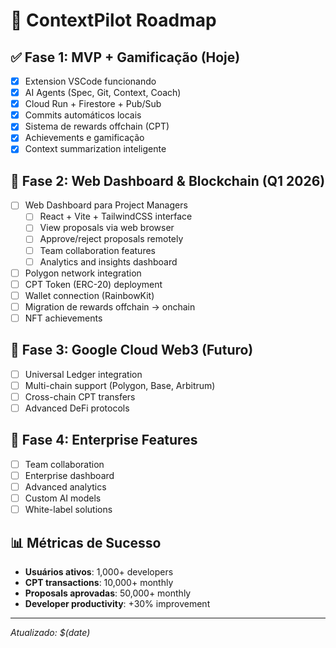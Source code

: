 # 🚀 ContextPilot Roadmap

## ✅ Fase 1: MVP + Gamificação (Hoje)
- [x] Extension VSCode funcionando
- [x] AI Agents (Spec, Git, Context, Coach)
- [x] Cloud Run + Firestore + Pub/Sub
- [x] Commits automáticos locais
- [x] Sistema de rewards offchain (CPT)
- [x] Achievements e gamificação
- [x] Context summarization inteligente

## 🔮 Fase 2: Web Dashboard & Blockchain (Q1 2026)
- [ ] Web Dashboard para Project Managers
  - [ ] React + Vite + TailwindCSS interface
  - [ ] View proposals via web browser
  - [ ] Approve/reject proposals remotely
  - [ ] Team collaboration features
  - [ ] Analytics and insights dashboard
- [ ] Polygon network integration
- [ ] CPT Token (ERC-20) deployment
- [ ] Wallet connection (RainbowKit)
- [ ] Migration de rewards offchain → onchain
- [ ] NFT achievements

## 🌟 Fase 3: Google Cloud Web3 (Futuro)
- [ ] Universal Ledger integration
- [ ] Multi-chain support (Polygon, Base, Arbitrum)
- [ ] Cross-chain CPT transfers
- [ ] Advanced DeFi protocols

## 🎯 Fase 4: Enterprise Features
- [ ] Team collaboration
- [ ] Enterprise dashboard
- [ ] Advanced analytics
- [ ] Custom AI models
- [ ] White-label solutions

## 📊 Métricas de Sucesso
- **Usuários ativos**: 1,000+ developers
- **CPT transactions**: 10,000+ monthly
- **Proposals aprovadas**: 50,000+ monthly
- **Developer productivity**: +30% improvement

---
*Atualizado: $(date)*

